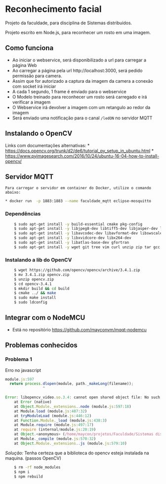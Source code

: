 # Reconhecimento facial

Projeto da faculdade, para disciplina de Sistemas distribuídos.

Projeto escrito em Node.js, para reconhecer um rosto em uma imagem.

## Como funciona

* Ao iniciar o webservice, será disponibilizado a url para carregar a página Web
* Ao carregar a página pela url http://localhost:3000, será pedido permissão para camera.
* Assim que for autorizado a captura da imagem da camera a conexão com socket irá iniciar
* A cada 1 segundo, 1 frame é enviado para o webservice
* O Modelo treinado para reconhecer um rosto será carregado e irá verificar a imagem
* O Webservice irá devolver a imagem com um retangulo ao redor da imagem
* Será enviado uma notificação para o canal `/ledON` no servidor MQTT


## Instalando o OpenCV

Links com documentações alternativas:
	* https://docs.opencv.org/trunk/d2/de6/tutorial_py_setup_in_ubuntu.html
	* https://www.pyimagesearch.com/2016/10/24/ubuntu-16-04-how-to-install-opencv/

## Servidor MQTT
    Para carregar o servidor em container do Docker, utilize o comando abaixo:

```bash
* docker run  -p 1883:1883 --name faculdade_mqtt eclipse-mosquitto
```

### Dependências
```bash
    $ sudo apt-get install -y build-essential cmake pkg-config
    $ sudo apt-get install -y libjpeg8-dev libtiff5-dev libjasper-dev libpng12-dev
    $ sudo apt-get install -y libavcodec-dev libavformat-dev libswscale-dev libv4l-dev
    $ sudo apt-get install -y libxvidcore-dev libx264-dev
    $ sudo apt-get install -y libatlas-base-dev gfortran
    $ sudo apt-get install -y wget git tree vim curl unzip zip tar gcc g++ make
```

### Instalando a lib do OpenCV
```bash
    $ wget https://github.com/opencv/opencv/archive/3.4.1.zip
    $ mv 3.4.1.zip opencv.zip
    $ unzip opencv.zip
    $ cd opencv-3.4.1
    $ mkdir build && cd build
    $ cmake ../ && make
    $ sudo make install
    $ sudo ldconfig
```

## Integrar com o NodeMCU

* Está no repositório https://github.com/mayconvm/mqqt-nodemcu


## Problemas conhecidos

### Problema 1

Erro no javascript

```js
module.js:597
  return process.dlopen(module, path._makeLong(filename));
                 ^

Error: libopencv_video.so.3.4: cannot open shared object file: No such file or directory
    at Error (native)
    at Object.Module._extensions..node (module.js:597:18)
    at Module.load (module.js:487:32)
    at tryModuleLoad (module.js:446:12)
    at Function.Module._load (module.js:438:3)
    at Module.require (module.js:497:17)
    at require (internal/module.js:20:19)
    at Object.<anonymous> (/home/maycon/projetos/Faculdade/Sistemas distribuidos/client/node_modules/opencv/lib/bindings.js:4:15)
    at Module._compile (module.js:570:32)
    at Object.Module._extensions..js (module.js:579:10)
```

*Solução:*
	Tenha certeza que a biblioteca do opencv esteja instalada na maquina.  (passos OpenCV)

```bash
	$ rm -rf node_modules
	$ npm i
	$ npm rebuild
```